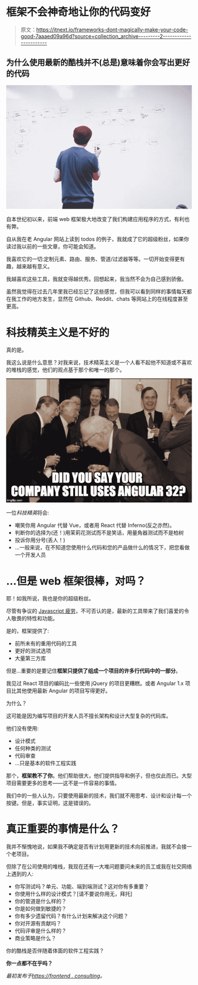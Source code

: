# 框架不会神奇地让你的代码变好

> 原文：<https://itnext.io/frameworks-dont-magically-make-your-code-good-7aaaed09a96d?source=collection_archive---------2----------------------->

## 为什么使用最新的酷栈并不(总是)意味着你会写出更好的代码

![](img/a9806c399fdf698a00806e1997ec7fb8.png)

自本世纪初以来，前端 web 框架极大地改变了我们构建应用程序的方式，有利也有弊。

自从我在老 Angular 网站上读到 todos 的例子，我就成了它的超级粉丝，如果你读过我以前的一些文章，你可能会知道。

我喜欢它的一切:定制元素、路由、服务、管道/过滤器等等。一切开始变得更有趣，越来越有意义。

我越喜欢这些工具，我就变得越优秀。回想起来，我当然不会为自己感到骄傲。

虽然我觉得在过去几年里我已经忘记了这些感觉，但我可以看到同样的事情每天都在我工作的地方发生，显然在 Github、Reddit、chats 等网站上的在线程度甚至更高。

# 科技精英主义是不好的

真的是。

我这么说是什么意思？对我来说，技术精英主义是一个人看不起他不知道或不喜欢的堆栈的感觉，他们的观点基于那个和唯一的那个。

![](img/d5577cdee20532cb2e9ee69b0bec5d69.png)

一位*科技精英*将会:

*   嘲笑你用 Angular 代替 Vue，或者用 React 代替 Inferno(反之亦然)。
*   判断你的选择为(还！)用茉莉花测试而不是笑话，用量角器测试而不是柏树
*   投诉你用分号(丢人！)
*   …一般来说，在不知道您使用什么代码和您的产品做什么的情况下，把您看做一个开发人员

# …但是 web 框架很棒，对吗？

耶！如我所说，我也是你的超级粉丝。

尽管有争议的 [Javascript 疲劳](https://medium.com/@ericclemmons/javascript-fatigue-48d4011b6fc4)，不可否认的是，最新的工具带来了我们喜爱的令人敬畏的特性和功能。

是的，框架提供了:

*   前所未有的重用代码的工具
*   更好的测试选项
*   大量第三方库

但是…重要的是要记住**框架只提供了组成一个项目的许多行代码中的一部分**。

我见过 React 项目的编码比一些使用 jQuery 的项目更糟糕。或者 Angular 1.x 项目比其他使用最新 Angular 的项目写得更好。

为什么？

这可能是因为编写项目的开发人员不擅长架构和设计大型复杂的代码库。

他们没有使用:

*   设计模式
*   任何种类的测试
*   代码审查
*   …只是基本的软件工程实践

那个，**框架教不了你**。他们帮助很大，他们提供指导和例子，但也仅此而已。大型项目需要更多的思考——这不是一件容易的事情。

我们中的一些人认为，只要使用最新的技术，我们就不用思考、设计和设计每一个按键。但是，事实证明，这是错误的。

# 真正重要的事情是什么？

我并不惭愧地说，如果我不确定是否有计划用更新的技术向前推进，我就不会接一个老项目。

但除了在公司使用的堆栈，我现在还有一大堆问题要问未来的员工或我在社交网络上遇到的人:

*   你写测试吗？单元、功能、端到端测试？这对你有多重要？
*   你使用什么样的设计模式？[请不要说你用无，拜托]
*   你的管道是什么样的？
*   你是如何做到敏捷的？
*   你有多少遗留代码？有什么计划来解决这个问题？
*   你对开源有贡献吗？
*   代码评审是什么样的？
*   商业策略是什么？

你的酷栈是否伴随着体面的软件工程实践？

**你一点都不在乎吗？**

*最初发布于*[*https://frontend . consulting*](https://frontend.consulting/frameworks-dont-magically-make-your-code-good)*。*